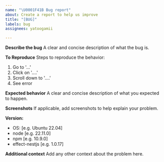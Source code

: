 ```yaml
---
name: "\U0001F41B Bug report"
about: Create a report to help us improve
title: "[BUG]"
labels: bug
assignees: yatoogamii

---
```


**Describe the bug**
A clear and concise description of what the bug is.

**To Reproduce**
Steps to reproduce the behavior:
1. Go to '...'
2. Click on '....'
3. Scroll down to '....'
4. See error

**Expected behavior**
A clear and concise description of what you expected to happen.

**Screenshots**
If applicable, add screenshots to help explain your problem.

**Version:**
 - OS: [e.g. Ubuntu 22.04]
 - node [e.g. 22.11.0]
 - npm [e.g. 10.9.0]
 - effect-nestjs [e.g. 1.0.17]

**Additional context**
Add any other context about the problem here.
